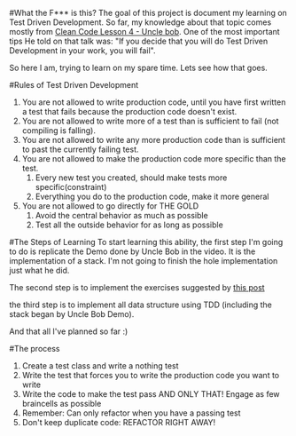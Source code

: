 #What the F*** is this?
The goal of this project is document my learning on Test Driven Development. So far, my knowledge about that topic comes mostly from [Clean Code Lesson 4 - Uncle bob](https://www.youtube.com/watch?v=58jGpV2Cg50).
One of the most important tips He told on that talk was: "If you decide that you will do Test Driven Development in your work, you will fail".

So here I am, trying to learn on my spare time. Lets see how that goes.


#Rules of Test Driven Development
1) You are not allowed to write production code, until you have first written a test that fails because the production code doesn't exist.
2) You are not allowed to write more of a test than is sufficient to fail (not compiling is falling).
3) You are not allowed to write any more production code than is sufficient to past the currently failing test.
4) You are not allowed to make the production code more specific than the test. 
   1) Every new test you created, should make tests more specific(constraint)
   2) Everything you do to the production code, make it more general
5) You are not allowed to go directly for THE GOLD
   1) Avoid the central behavior as much as possible
   2) Test all the outside behavior for as long as possible

#The Steps of Learning
To start learning this ability, the first step I'm going to do is replicate the Demo done by Uncle Bob in the video. It is the implementation of a stack. I'm not going to finish the hole implementation just what he did.

The second step is to implement the exercises suggested by [this post](https://medium.com/@marlenac/learning-tdd-with-katas-3f499cb9c492)

the third step is to implement all data structure using TDD (including the stack began by Uncle Bob Demo).

And that all I've planned so far :)

#The process
1) Create a test class and write a nothing test
2) Write the test that forces you to write the production code you want to write
3) Write the code to make the test pass AND ONLY THAT! Engage as few braincells as possible
4) Remember: Can only refactor when you have a passing test
5) Don't keep duplicate code: REFACTOR RIGHT AWAY!